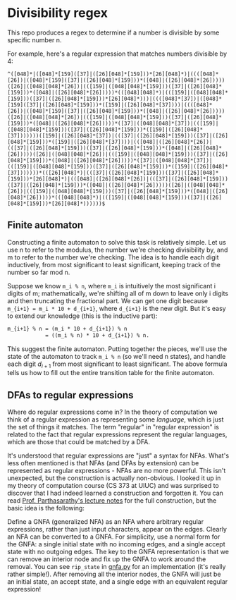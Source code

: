 # Divisibility regex

This repo produces a regex to determine if a number is divisible by some specific number n.

For example, here's a regular expression that matches numbers divisible by 4:

```
^([048]*|([048]*[159]([37]|([26][048]*[159]))*[26][048]*)|((([048]*[26])|([048]*[159]([37]|([26][048]*[159]))*([048]|([26][048]*[26]))))([26]|([048][048]*[26])|(([159]|([048][048]*[159]))([37]|([26][048]*[159]))*([048]|([26][048]*[26]))))*(([048][048]*)|(([159]|([048][048]*[159]))([37]|([26][048]*[159]))*[26][048]*)))|((([048]*[37])|([048]*[159]([37]|([26][048]*[159]))*([159]|([26][048]*[37])))|((([048]*[26])|([048]*[159]([37]|([26][048]*[159]))*([048]|([26][048]*[26]))))([26]|([048][048]*[26])|(([159]|([048][048]*[159]))([37]|([26][048]*[159]))*([048]|([26][048]*[26]))))*([37]|([048][048]*[37])|(([159]|([048][048]*[159]))([37]|([26][048]*[159]))*([159]|([26][048]*[37]))))))([159]|([26][048]*[37])|(([37]|([26][048]*[159]))([37]|([26][048]*[159]))*([159]|([26][048]*[37])))|(([048]|([26][048]*[26])|(([37]|([26][048]*[159]))([37]|([26][048]*[159]))*([048]|([26][048]*[26]))))([26]|([048][048]*[26])|(([159]|([048][048]*[159]))([37]|([26][048]*[159]))*([048]|([26][048]*[26]))))*([37]|([048][048]*[37])|(([159]|([048][048]*[159]))([37]|([26][048]*[159]))*([159]|([26][048]*[37]))))))*(([26][048]*)|(([37]|([26][048]*[159]))([37]|([26][048]*[159]))*[26][048]*)|(([048]|([26][048]*[26])|(([37]|([26][048]*[159]))([37]|([26][048]*[159]))*([048]|([26][048]*[26]))))([26]|([048][048]*[26])|(([159]|([048][048]*[159]))([37]|([26][048]*[159]))*([048]|([26][048]*[26]))))*(([048][048]*)|(([159]|([048][048]*[159]))([37]|([26][048]*[159]))*[26][048]*))))))$
```

## Finite automaton

Constructing a finite automaton to solve this task is relatively simple. Let us use n to refer to the modulus, the number we're checking divisibility by, and m to refer to the number we're checking. The idea is to handle each digit inductively, from most significant to least significant, keeping track of the number so far mod n.

Suppose we know `m_i % n`, where `m_i` is intuitively the most significant i digits of m; mathematically, we're shifting all of m down to leave only i digits and then truncating the fractional part. We can get one digit because `m_{i+1} = m_i * 10 + d_{i+1}`, where `d_{i+1}` is the new digit. But it's easy to extend our knowledge (this is the inductive part):

```txt
m_{i+1} % n = (m_i * 10 + d_{i+1}) % n
            = ((m_i % n) * 10 + d_{i+1}) % n.
```

This suggest the finite automaton. Putting together the pieces, we'll use the state of the automaton to track `m_i % n` (so we'll need n states), and handle each digit $d_{i+1}$ from most significant to least significant. The above formula tells us how to fill out the entire transition table for the finite automaton.

## DFAs to regular expressions

Where do regular expressions come in? In the theory of computation we think of a regular expression as representing some _language_, which is just the set of things it matches. The term "regular" in "regular expression" is related to the fact that regular expressions represent the regular languages, which are those that could be matched by a DFA.

It's understood that regular expressions are "just" a syntax for NFAs. What's less often mentioned is that NFAs (and DFAs by extension) can be represented as regular expressions - NFAs are no more powerful. This isn't unexpected, but the construction is actually non-obvious. I looked it up in my theory of computation course (CS 373 at UIUC) and was surprised to discover that I had indeed learned a construction and forgotten it. You can read [Prof. Parthasarathy's lecture notes](https://courses.engr.illinois.edu/cs373/sp2010/lectures/lect_08.pdf) for the full construction, but the basic idea is the following:

Define a GNFA (generalized NFA) as an NFA where arbitrary regular expressions, rather than just input characters, appear on the edges. Clearly an NFA can be converted to a GNFA. For simplicity, use a normal form for the GNFA: a single initial state with no incoming edges, and a single accept state with no outgoing edges. The key to the GNFA representation is that we can remove an interior node and fix up the GNFA to work around the removal. You can see `rip_state` in [gnfa.py](gnfa.py) for an implementation (it's really rather simple!). After removing all the interior nodes, the GNFA will just be an initial state, an accept state, and a single edge with an equivalent regular expression!
